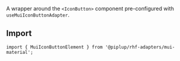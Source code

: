 A wrapper around the `<IconButton>` component pre-configured with `useMuiIconButtonAdapter`.

## <span className="docs-h2">Import</span>

```tsx
import { MuiIconButtonElement } from '@piplup/rhf-adapters/mui-material';
```
